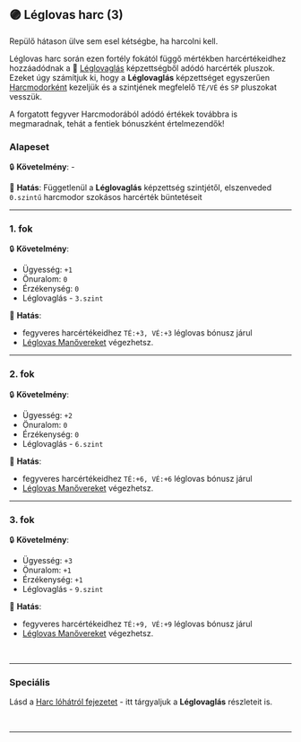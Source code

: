 ## 🟣 Léglovas harc (3)

Repülő hátason ülve sem esel kétségbe, ha harcolni kell.

Léglovas harc során ezen fortély fokától függő mértékben harcértékeidhez hozzáadódnak a 🔵 [Léglovaglás](../kepzettsegek.szekunder/leglovaglas.md) képzettségből adódó harcérték pluszok. Ezeket úgy számítjuk ki, hogy a **Léglovaglás** képzettséget egyszerűen [Harcmodorként](../062_02_harcmodor_kepzettsegek_es_bonuszaik.md) kezeljük és a szintjének megfelelő `TÉ/VÉ` és `SP` pluszokat vesszük.

A forgatott fegyver Harcmodorából adódó értékek továbbra is megmaradnak, tehát a fentiek bónuszként értelmezendők!

### Alapeset

🔒 **Követelmény**: -

🌟 **Hatás**: Függetlenül a **Léglovaglás** képzettség szintjétől, elszenveded `0.szintű` harcmodor szokásos harcérték büntetéseit

---
### 1. fok

🔒 **Követelmény**:
- Ügyesség: `+1`
- Önuralom: `0`
- Érzékenység: `0`
- Léglovaglás - `3.szint`

🌟 **Hatás**:
- fegyveres harcértékeidhez `TÉ:+3, VÉ:+3` léglovas bónusz járul
- [Léglovas Manővereket](../067_04_lovas_manoverek.md) végezhetsz.

---
### 2. fok

🔒 **Követelmény**:
- Ügyesség: `+2`
- Önuralom: `0`
- Érzékenység: `0`
- Léglovaglás - `6.szint`

🌟 **Hatás**:
- fegyveres harcértékeidhez `TÉ:+6, VÉ:+6` léglovas bónusz járul
- [Léglovas Manővereket](../067_04_lovas_manoverek.md) végezhetsz.

---
### 3. fok

🔒 **Követelmény**:
- Ügyesség: `+3`
- Önuralom: `+1`
- Érzékenység: `+1`
- Léglovaglás - `9.szint`

🌟 **Hatás**:
- fegyveres harcértékeidhez `TÉ:+9, VÉ:+9` léglovas bónusz járul
- [Léglovas Manővereket](../067_04_lovas_manoverek.md) végezhetsz.

<br />

---
### Speciális

Lásd a [Harc lóhátról fejezetet](../067_00_harc_hatasrol.md) - itt tárgyaljuk a **Léglovaglás** részleteit is.

<br />

---
